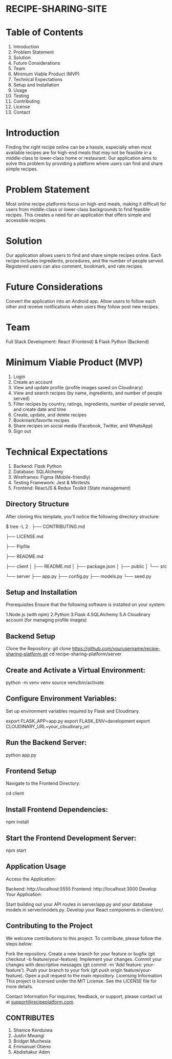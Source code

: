 # RECIPE-SHARING-SITE 

# Table of Contents

1. Introduction
2. Problem Statement
3. Solution
4. Future Considerations
5. Team
6. Minimum Viable Product (MVP)
7. Technical Expectations
8. Setup and Installation
9. Usage
10. Testing
11. Contributing
12. License
13. Contact

 # Introduction
Finding the right recipe online can be a hassle, especially when most available recipes are for high-end meals that may not be feasible in a middle-class to lower-class home or restaurant. Our application aims to solve this problem by providing a platform where users can find and share simple recipes.

 # Problem Statement
Most online recipe platforms focus on high-end meals, making it difficult for users from middle-class or lower-class backgrounds to find feasible recipes. This creates a need for an application that offers simple and accessible recipes.

 # Solution
Our application allows users to find and share simple recipes online. Each recipe includes ingredients, procedures, and the number of people served. Registered users can also comment, bookmark, and rate recipes.

 # Future Considerations
Convert the application into an Android app.
Allow users to follow each other and receive notifications when users they follow post new recipes.

 # Team
Full Stack Development: React (Frontend) & Flask Python (Backend)

 # Minimum Viable Product (MVP)
1. Login
2. Create an account
3. View and update profile (profile images saved on Cloudinary)
4. View and search recipes (by name, ingredients, and number of people served)
5. Filter recipes by country, ratings, ingredients, number of people served, and create date and time
6. Create, update, and delete recipes
7. Bookmark/favorite recipes
8. Share recipes on social media (Facebook, Twitter, and WhatsApp)
9. Sign out
   
 # Technical Expectations
1. Backend: Flask Python
2. Database: SQLAlchemy
3. Wireframes: Figma (Mobile-friendly)
4. Testing Framework: Jest & Minitests
5. Frontend: ReactJS & Redux Toolkit (State management)

## Directory Structure
After cloning this template, you’ll notice the following directory structure:

$ tree -L 2
.
├── CONTRIBUTING.md

├── LICENSE.md

├── Pipfile

├── README.md

├── client
│   ├── README.md
│   ├── package.json
│   ├── public
│   └── src

└── server
    ├── app.py
    ├── config.py
    ├── models.py
    └── seed.py



## Setup and Installation
Prerequisites
Ensure that the following software is installed on your system:

1.Node.js (with npm)
2.Python
3.Flask
4.SQLAlchemy
5.A Cloudinary account (for managing profile images)

## Backend Setup
Clone the Repository:
git clone https://github.com/yourusername/recipe-sharing-platform.git
cd recipe-sharing-platform/server

## Create and Activate a Virtual Environment:
python -m venv venv
source venv/bin/activate 

## Configure Environment Variables:
Set up environment variables required by Flask and Cloudinary.

export FLASK_APP=app.py
export FLASK_ENV=development
export CLOUDINARY_URL=your_cloudinary_url

## Run the Backend Server:
python app.py


## Frontend Setup
Navigate to the Frontend Directory:

cd client

## Install Frontend Dependencies:

npm install

## Start the Frontend Development Server:

npm start


## Application Usage
Access the Application:

Backend: http://localhost:5555
Frontend: http://localhost:3000
Develop Your Application:

Start building out your API routes in server/app.py and your database models in server/models.py.
Develop your React components in client/src/.


## Contributing to the Project
We welcome contributions to this project. To contribute, please follow the steps below:

Fork the repository.
Create a new branch for your feature or bugfix (git checkout -b feature/your-feature).
Implement your changes.
Commit your changes with descriptive messages (git commit -m 'Add feature: your-feature').
Push your branch to your fork (git push origin feature/your-feature).
Open a pull request to the main repository.
Licensing Information
This project is licensed under the MIT License. See the LICENSE file for more details.

Contact Information
For inquiries, feedback, or support, please contact us at support@recipeplatform.com.



## CONTRIBUTES
1. Shanice Kenduiwa
2. Justin Mwangi
3. Bridget Muchesia
4. Emmanuel Otieno
5. Abdishakur Aden
